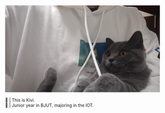 ![pictureALT](https://github.com/Yuan-Kivi/Yuan-Kivi/blob/main/image/WechatIMG15.jpeg)

:panda_face: | This is Kivi.   
:open_book: | Junior year in BJUT, majoring in the IOT.   

